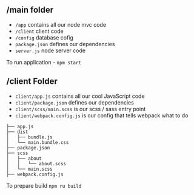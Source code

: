 ## /main folder

* `/app` contains all our node mvc code
* `/client` client code
* `/config` database cofig
* `package.json`  defines our dependencies
* `server.js` node server code

To run application - `npm start`

## /client Folder

* `client/app.js` contains all our cool JavaScript code
* `client/package.json` defines our dependencies
* `client/scss/main.scss` is our scss / sass entry point
* `client/webpack.config.js` is our config that tells webpack what to do

```
├── app.js
├── dist
│   ├── bundle.js
│   └── main.bundle.css
├── package.json
├── scss
│   ├── about
│   │   └── about.scss
│   └── main.scss
├── webpack.config.js
```
To prepare build `npm ru build`